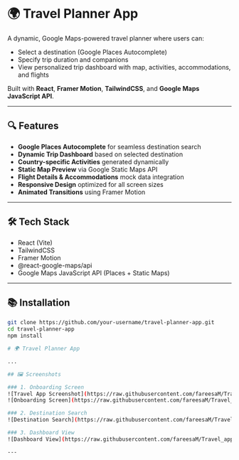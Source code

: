 # 🌍 Travel Planner App

A dynamic, Google Maps-powered travel planner where users can:
- Select a destination (Google Places Autocomplete)
- Specify trip duration and companions
- View personalized trip dashboard with map, activities, accommodations, and flights

Built with **React**, **Framer Motion**, **TailwindCSS**, and **Google Maps JavaScript API**.

---

## 🔍 Features

- **Google Places Autocomplete** for seamless destination search
- **Dynamic Trip Dashboard** based on selected destination
- **Country-specific Activities** generated dynamically
- **Static Map Preview** via Google Static Maps API
- **Flight Details & Accommodations** mock data integration
- **Responsive Design** optimized for all screen sizes
- **Animated Transitions** using Framer Motion

---

## 🛠️ Tech Stack

- React (Vite)
- TailwindCSS
- Framer Motion
- @react-google-maps/api
- Google Maps JavaScript API (Places + Static Maps)

---

## 📚 Installation

```bash
git clone https://github.com/your-username/travel-planner-app.git
cd travel-planner-app
npm install

# 🌍 Travel Planner App

...

## 🖼️ Screenshots

### 1. Onboarding Screen
![Travel App Screenshot](https://raw.githubusercontent.com/fareesaM/Travel_app/main/Screenshot_2025-04-28_at_10.28.56_PM.png)
![Onboarding Screen](https://raw.githubusercontent.com/fareesaM/Travel_app/main/Screenshot_2025-04-28_at_10.28.56_PM.png)

### 2. Destination Search
![Destination Search](https://raw.githubusercontent.com/fareesaM/Travel_app/main/Screenshot_2025-04-28_at_10.28.56_PM.png)

### 3. Dashboard View
![Dashboard View](https://raw.githubusercontent.com/fareesaM/Travel_app/main/Screenshot_2025-04-28_at_10.28.56_PM.png)

---
